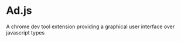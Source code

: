 Ad.js
=====

A chrome dev tool extension providing a graphical user interface over javascript types
